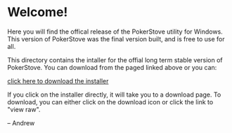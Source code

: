 
# Welcome!

Here you will find the offical release of the PokerStove
utility for Windows. This version of PokerStove was the final
version built, and is free to use for all.

This directory contains the intaller for the offial long
term stable version of PokerStove. You can download from
the paged linked above or you can:

[click here to download the installer]( https://github.com/andrewprock/pokerstove/raw/master/win32/PokerStoveSetup124.exe?raw=true)

If you click on the installer directly, it will take you to a
download page. To download, you can either click on the download icon
or click the link to "view raw". 

&ndash; Andrew

